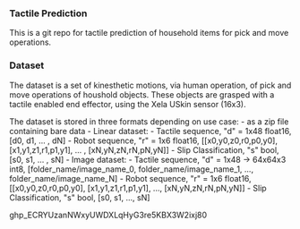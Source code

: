 ### Tactile Prediction
This is a git repo for tactile prediction of household items for pick and move operations.

### Dataset
The dataset is a set of kinesthetic motions, via human operation, of pick and move operations of houshold objects. These objects are grasped with a tactile enabled end effector, using the Xela USkin sensor (16x3).

The dataset is stored in three formats depending on use case:
	- as a zip file containing bare data
	- Linear dataset:
		-  Tactile sequence, "d" = 1x48 float16, [d0, d1, ... , dN]
		-  Robot sequence, "r" = 1x6 float16, [[x0,y0,z0,r0,p0,y0], [x1,y1,z1,r1,p1,y1], ... , [xN,yN,zN,rN,pN,yN]]
		-  Slip Classification, "s" bool, [s0, s1, ... , sN]
	- Image dataset:
		-  Tactile sequence, "d" = 1x48 -> 64x64x3 int8, [folder_name/image_name_0, folder_name/image_name_1, ..., folder_name/image_name_N]
		-  Robot sequence, "r" = 1x6 float16, [[x0,y0,z0,r0,p0,y0], [x1,y1,z1,r1,p1,y1], ..., [xN,yN,zN,rN,pN,yN]]
		-  Slip Classification, "s" bool, [s0, s1, ..., sN]



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